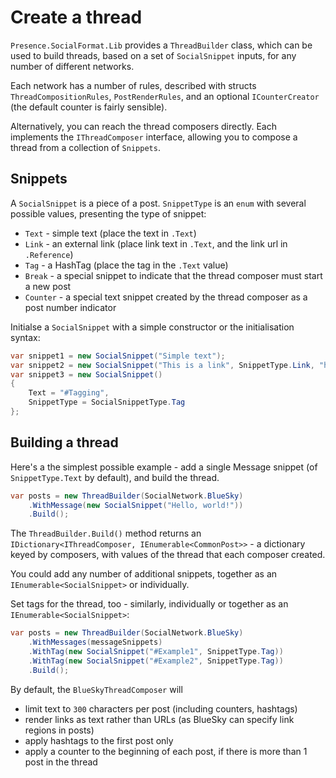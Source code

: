 # Create a thread

`Presence.SocialFormat.Lib` provides a `ThreadBuilder` class, which can be used to build threads, based on a set of `SocialSnippet` inputs, for any number of different networks.

Each network has a number of rules, described with structs `ThreadCompositionRules`, `PostRenderRules`, and an optional `ICounterCreator` (the default counter is fairly sensible).

Alternatively, you can reach the thread composers directly. Each implements the `IThreadComposer` interface, allowing you to compose a thread from a collection of `Snippets`.

## Snippets

A `SocialSnippet` is a piece of a post. `SnippetType` is an `enum` with several possible values, presenting the type of snippet:

- `Text` - simple text (place the text in `.Text`)
- `Link` - an external link (place link text in `.Text`, and the link url in `.Reference`)
- `Tag` - a HashTag (place the tag in the `.Text` value)
- `Break` - a special snippet to indicate that the thread composer must start a new post
- `Counter` - a special text snippet created by the thread composer as a post number indicator

Initialse a `SocialSnippet` with a simple constructor or the initialisation syntax:

```csharp
var snippet1 = new SocialSnippet("Simple text");
var snippet2 = new SocialSnippet("This is a link", SnippetType.Link, "https://instantiator.dev");
var snippet3 = new SocialSnippet()
{
    Text = "#Tagging",
    SnippetType = SocialSnippetType.Tag
};
```

## Building a thread

Here's a the simplest possible example - add a single Message snippet (of `SnippetType.Text` by default), and build the thread.

```csharp
var posts = new ThreadBuilder(SocialNetwork.BlueSky)
    .WithMessage(new SocialSnippet("Hello, world!"))
    .Build();
```

The `ThreadBuilder.Build()` method returns an `IDictionary<IThreadComposer, IEnumerable<CommonPost>>` - a dictionary keyed by composers, with values of the thread that each composer created.

You could add any number of additional snippets, together as an `IEnumerable<SocialSnippet>` or individually.

Set tags for the thread, too - similarly, individually or together as an `IEnumerable<SocialSnippet>`:

```csharp
var posts = new ThreadBuilder(SocialNetwork.BlueSky)
    .WithMessages(messageSnippets)
    .WithTag(new SocialSnippet("#Example1", SnippetType.Tag))
    .WithTag(new SocialSnippet("#Example2", SnippetType.Tag))
    .Build();
```

By default, the `BlueSkyThreadComposer` will

- limit text to `300` characters per post (including counters, hashtags)
- render links as text rather than URLs (as BlueSky can specify link regions in posts)
- apply hashtags to the first post only
- apply a counter to the beginning of each post, if there is more than 1 post in the thread
